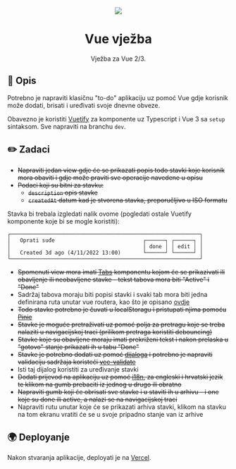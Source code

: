 <div align="center">
  <img src="https://user-images.githubusercontent.com/36193643/205978239-f29e0f55-a561-4b90-931c-066045662f9b.png" />
</div>

<h1 align=center>Vue vježba</h1>
<p align=center>Vježba za Vue 2/3.</p>

## 📑 Opis

Potrebno je napraviti klasičnu "to-do" aplikaciju uz pomoć Vue gdje korisnik može dodati, brisati i uređivati svoje dnevne obveze.

Obavezno je koristiti [Vuetify](https://vuetifyjs.com/en/) za komponente uz Typescript i Vue 3 sa `setup` sintaksom. Sve napraviti na branchu `dev`.

## ✏️ Zadaci

- ~~Napraviti jedan view gdje će se prikazati popis todo stavki koje korisnik mora obaviti i gdje može praviti sve operacije navedene u opisu~~
- ~~Podaci koji su bitni za stavku:~~
  - ~~`description` opis stavke~~
  - ~~`createdAt` datum kad je stvorena stavka, preporučljivo u ISO formatu~~

Stavka bi trebala izgledati nalik ovome (pogledati ostale Vuetify komponente koje bi se mogle koristiti):

```
┌────────────────────────────────────────────────────────────┐
│   Oprati suđe                            ┌──────┐ ┌──────┐ │
│                                          │ done │ │ edit │ │
│   Created 3d ago (4/11/2022 13:00)       └──────┘ └──────┘ │
└────────────────────────────────────────────────────────────┘
```

- ~~Spomenuti view mora imati [Tabs](https://vuetifyjs.com/en/components/tabs/) komponentu kojom će se prikazivati ili obavljenje ili neobavljene stavke - tekst tabova mora biti "Active" i "Done"~~
- Sadržaj tabova moraju biti popisi stavki i svaki tab mora biti jedna definirana ruta unutar vue routera, kao što je opisano [ovdje](https://vuetifyjs.com/en/api/v-tab/#props)
- ~~Todo stavke potrebno je čuvati u localStoragu i pristupati njima pomoću [Pinie](https://pinia.vuejs.org/)~~
- ~~Stavke je moguće pretraživati uz pomoć polja za pretragu koje se treba nalaziti u navigacijskoj traci (prilikom pretraga koristiti debouncing)~~
- ~~Stavke koje su obavljene moraju imati prekriženi tekst i nakon prelaska u "gotovo" stanje prikazati ih u tabu "Done"~~
- ~~Stavke je potrebno dodati uz pomoć [dijaloga](https://vuetifyjs.com/en/components/dialogs/) i potrebno je napraviti validaciju sadržaja koristeći [vee-validate](https://vee-validate.logaretm.com/v3/)~~
- Isti taj dijalog koristiti za uređivanje stavki
- ~~Dodati prijevod na aplikaciju uz pomoć [i18n](https://kazupon.github.io/vue-i18n/), za engleski i hrvatski jezik te klikom na gumb prebaciti iz jednog u drugo ili obratno~~
- ~~Napraviti gumb koji će obrisati sve stavke i u staviti ih u arhivu - i one koje su done ili active, a nalazi se na navigacijskoj traci~~
- Napraviti rutu unutar koje će se prikazati arhiva stavki, klikom na stavku na tom ekranu vratiti će se u svoje pripadno stanje van iz arhive

## 🌍 Deployanje

Nakon stvaranja aplikacije, deployati je na [Vercel](https://vercel.com/).
